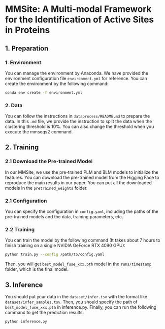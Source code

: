 # MMSite: A Multi-modal Framework for the Identification of Active Sites in Proteins
## 1. Preparation
### 1. Environment
You can manage the environment by Anaconda. We have provided the environment configuration file `environment.yml` for reference. You can create the environment by the following command:
```bash
conda env create -f environment.yml
```
### 2. Data
You can follow the instructions in `dataprocess/README.md` to prepare the data. In this `.md` file, we provide the instruction to split the data when the clustering threshold is 10%. You can also change the threshold when you execute the mmseqs2 command.
## 2. Training
### 2.1 Download the Pre-trained Model
In our MMSite, we use the pre-trained PLM and BLM models to initialize the features. You can download the pre-trained model from the Higging Face to reproduce the main results in our paper. You can put all the downloaded models in the `pretrained_weights` folder.
### 2.1 Configuration
You can specify the configuration in `config.yaml`, including the paths of the pre-trained models and the data, training parameters, etc.
### 2.2 Training
You can train the model by the following command (It takes about 7 hours to finish training on a single NVIDIA GeForce RTX 4090 GPU):
```bash
python train.py --config /path/to/config.yaml
```
Then, you will get `best_model_fuse_xxx.pth` model in the `runs/timestamp` folder, which is the final model.
## 3. Inference
You should put your data in the `dataset/infer.tsv` with the format like `dataset/infer_samples.tsv`. Then, you should specify the path of `best_model_fuse_xxx.pth` in inference.py. Finally, you can run the following command to get the prediction results:
```bash
python inference.py
```
